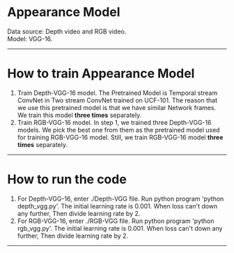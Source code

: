 # Appearance Model  

Data source: Depth video and RGB video.  
Model: VGG-16.  

----
# How to train Appearance Model  
1. Train Depth-VGG-16 model. The Pretrained Model is Temporal stream ConvNet in Two stream ConvNet trained on UCF-101. 
The reason that we use this pretrained model is that we have similar Network frames. We train this model **three times** 
separately.
2. Train RGB-VGG-16 model. In step 1, we trained three Depth-VGG-16 models. We pick the best one from them as the 
pretrained model used for training RGB-VGG-16 model. Still, we train  RGB-VGG-16 model **three times** separately.
-----
# How to run the code
1. For Depth-VGG-16, enter ./Depth-VGG file. Run python program 'python depth_vgg.py'. The initial learning rate is 0.001.
When loss can't down any further, Then divide learning rate by 2.
2. For RGB-VGG-16, enter ./RGB-VGG file. Run python program 'python rgb_vgg.py'. The initial learning rate is 0.001.
When loss can't down any further, Then divide learning rate by 2.
-----

